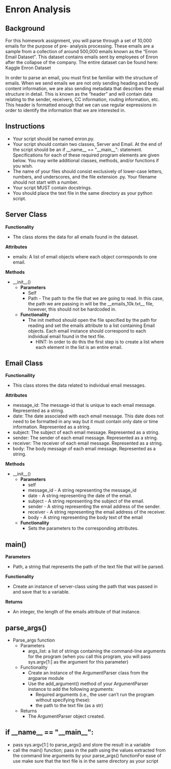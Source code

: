 # Enron Analysis
## Background
For this homework assignment, you will parse through a set of 10,000 emails for the purpose of pre-
analysis processing. These emails are a sample from a collection of around 500,000 emails known
as the “Enron Email Dataset”. This dataset contains emails sent by employees of Enron after the
collapse of the company. The entire dataset can be found here: Kaggle Enron Dataset

In order to parse an email, you must first be familiar with the structure of emails. When we send
emails we are not only sending heading and body content information, we are also sending
metadata that describes the email structure in detail. This is known as the “header” and will
contain data relating to the sender, receivers, CC information, routing information, etc. This header
is formatted enough that we can use regular expressions in order to identify the information that
we are interested in.
## Instructions
- Your script should be named enron.py.
- Your script should contain two classes, Server and Email. At the end of the script should be an if
  \_\_name__ == "\_\_main__": statement. Specifications for each of these required program elements
  are given below. You may write additional classes, methods, and/or functions if you wish.
- The name of your files should consist exclusively of lower-case letters, numbers, and
underscores, and the file extension .py. Your filename should not start with a number.
- Your script MUST contain docstrings.
- You should place the text file in the same directory as your python script.
## Server Class
**Functionality**
- The class stores the data for all emails found in the dataset.

**Attributes**
- emails: A list of email objects where each object corresponds to one email.

**Methods**
- \_\_init__()
  - **Parameters**
    - Self
    - Path - The path to the file that we are going to read. In this case, the path we are passing
in will be the \_\_emails_10k.txt__ file, however, this should not be hardcoded in.
  - **Functionality**
    - The init method should open the file specified by the path for reading and set the emails
      attribute to a list containing Email objects. Each email instance should correspond to
      each individual email found in the text file.
      - HINT: In order to do this the first step is to create a list where each element in the list
        is an entire email.
## Email Class
**Functionaility**
- This class stores the data related to individual email messages.
  
**Attributes**
- message_id: The message-id that is unique to each email message. Represented as a string.
- date: The date associated with each email message. This date does not need to be formatted in
  any way but it must contain only date or time information. Represented as a string.
- subject: The subject of each email message. Represented as a string.
- sender: The sender of each email message. Represented as a string.
- receiver: The receiver of each email message. Represented as a string.
- body: The body message of each email message. Represented as a string.
  
**Methods**
- \_\_init__()
  - **Parameters**
    - self
    - message_id - A string representing the message_id
    - date - A string representing the date of the email.
    - subject - A string representing the subject of the email.
    - sender - A string representing the email address of the sender.
    - receiver - A string representing the email address of the receiver.
    - body - A string representing the body text of the email
  - **Functionality**
    - Sets the parameters to the corresponding attributes.
## main()
**Parameters**
- Path, a string that represents the path of the text file that will be parsed.
    
**Functionality**
- Create an instance of server-class using the path that was passed in and save that to a variable.

**Returns**
- An integer, the length of the emails attribute of that instance.
## parse_args()
- Parse_args function
  - Parameters
    - args_list: a list of strings containing the command-line arguments for the program (when
you call this program, you will pass sys.argv[1:] as the argument for this parameter)
  - Functionality
    - Create an instance of the ArgumentParser class from the argparse module
    - Use the add_argument() method of your ArgumentParser instance to add the following
arguments:
      - Required arguments (i.e., the user can’t run the program without specifying these):
      - the path to the text file (as a str)
  - Returns
    - The ArgumentParser object created.
## if \_\_name__ == "\_\_main__":
- pass sys.argv[1:] to parse_args() and store the result in a variable
- call the main() function; pass in the path using the values extracted from the command line
arguments by your parse_args() functionFor ease of use make sure that the text file is in the
same directory as your script
